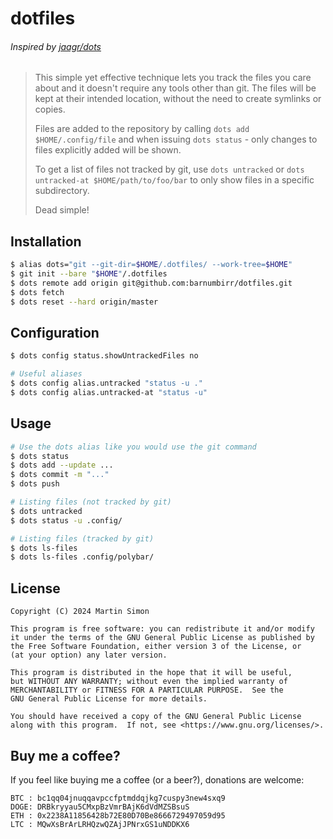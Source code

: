 # dotfiles
###### Inspired by [jaagr/dots](https://github.com/jaagr/dots)

> This simple yet effective technique lets you track the files you care about
> and it doesn't require any tools other than git. The files will be kept at
> their intended location, without the need to create symlinks or copies.
>
> Files are added to the repository by calling `dots add $HOME/.config/file`
> and when issuing `dots status` - only changes to files explicitly added will
> be shown.
>
> To get a list of files not tracked by git, use `dots untracked` or
> `dots untracked-at $HOME/path/to/foo/bar` to only show files in a specific
> subdirectory.
>
> Dead simple!

## Installation

```bash
$ alias dots="git --git-dir=$HOME/.dotfiles/ --work-tree=$HOME"
$ git init --bare "$HOME"/.dotfiles
$ dots remote add origin git@github.com:barnumbirr/dotfiles.git
$ dots fetch
$ dots reset --hard origin/master
```

## Configuration

```bash
$ dots config status.showUntrackedFiles no

# Useful aliases
$ dots config alias.untracked "status -u ."
$ dots config alias.untracked-at "status -u"
```

## Usage

```bash
# Use the dots alias like you would use the git command
$ dots status
$ dots add --update ...
$ dots commit -m "..."
$ dots push

# Listing files (not tracked by git)
$ dots untracked
$ dots status -u .config/

# Listing files (tracked by git)
$ dots ls-files
$ dots ls-files .config/polybar/
```

## License

```
Copyright (C) 2024 Martin Simon

This program is free software: you can redistribute it and/or modify
it under the terms of the GNU General Public License as published by
the Free Software Foundation, either version 3 of the License, or
(at your option) any later version.

This program is distributed in the hope that it will be useful,
but WITHOUT ANY WARRANTY; without even the implied warranty of
MERCHANTABILITY or FITNESS FOR A PARTICULAR PURPOSE.  See the
GNU General Public License for more details.

You should have received a copy of the GNU General Public License
along with this program.  If not, see <https://www.gnu.org/licenses/>.
```

## Buy me a coffee?

If you feel like buying me a coffee (or a beer?), donations are welcome:

```
BTC : bc1qq04jnuqqavpccfptmddqjkg7cuspy3new4sxq9
DOGE: DRBkryyau5CMxpBzVmrBAjK6dVdMZSBsuS
ETH : 0x2238A11856428b72E80D70Be8666729497059d95
LTC : MQwXsBrArLRHQzwQZAjJPNrxGS1uNDDKX6
```
